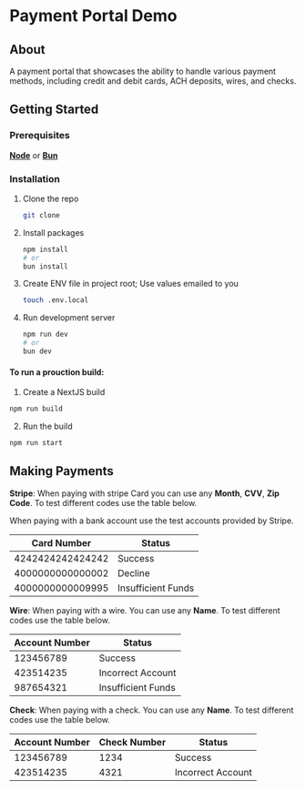 # Payment Portal Demo

## About

A payment portal that showcases the ability to handle various payment methods, including credit and debit cards, ACH deposits, wires, and checks.

## Getting Started

### Prerequisites

**[Node](https://nodejs.org/en)**
or
**[Bun](https://bun.sh/docs/installation)**

### Installation

1. Clone the repo
   ```sh
   git clone
   ```
2. Install packages
   ```sh
   npm install
   # or
   bun install
   ```
3. Create ENV file in project root; Use values emailed to you
   ```sh
   touch .env.local
   ```
4. Run development server
   ```sh
   npm run dev
   # or
   bun dev
   ```

#### To run a prouction build:

1. Create a NextJS build

```sh
npm run build
```

2. Run the build

```sh
npm run start
```

## Making Payments

**Stripe**:
When paying with stripe Card you can use any **Month**, **CVV**, **Zip Code**. To test different codes use the table below.

When paying with a bank account use the test accounts provided by Stripe.

| Card Number      | Status             |
| ---------------- | ------------------ |
| 4242424242424242 | Success            |
| 4000000000000002 | Decline            |
| 4000000000009995 | Insufficient Funds |

**Wire**:
When paying with a wire. You can use any **Name**. To test different codes use the table below.

| Account Number | Status             |
| -------------- | ------------------ |
| 123456789      | Success            |
| 423514235      | Incorrect Account  |
| 987654321      | Insufficient Funds |

**Check**:
When paying with a check. You can use any **Name**. To test different codes use the table below.

| Account Number | Check Number | Status            |
| -------------- | ------------ | ----------------- |
| 123456789      | 1234         | Success           |
| 423514235      | 4321         | Incorrect Account |
